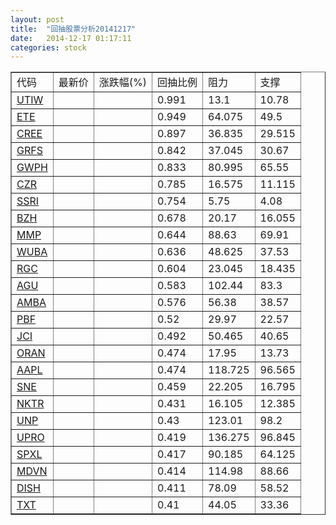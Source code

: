 ```yaml
---
layout: post
title:  "回抽股票分析20141217"
date:   2014-12-17 01:17:11
categories: stock
---
```

<script type="text/javascript">
var stockList = []
stockList.push('gb_utiw');
stockList.push('gb_ete');
stockList.push('gb_cree');
stockList.push('gb_grfs');
stockList.push('gb_gwph');
stockList.push('gb_czr');
stockList.push('gb_ssri');
stockList.push('gb_bzh');
stockList.push('gb_mmp');
stockList.push('gb_wuba');
stockList.push('gb_rgc');
stockList.push('gb_agu');
stockList.push('gb_amba');
stockList.push('gb_pbf');
stockList.push('gb_jci');
stockList.push('gb_oran');
stockList.push('gb_aapl');
stockList.push('gb_sne');
stockList.push('gb_nktr');
stockList.push('gb_unp');
stockList.push('gb_upro');
stockList.push('gb_spxl');
stockList.push('gb_mdvn');
stockList.push('gb_dish');
stockList.push('gb_txt');
</script>
<table border="1">
 <tr>
 <td>代码</td>
 <td>最新价</td>
 <td>涨跌幅(%)</td>
 <td>回抽比例</td>
 <td>阻力</td>
 <td>支撑</td>
</tr>
  <tr id="utiw">
  <td><a href="http://stock.finance.sina.com.cn/usstock/quotes/UTIW.html" target="_blank">UTIW</a></td><td></td><td></td><td>0.991</td><td>13.1</td><td>10.78</td></tr>
  <tr id="ete">
  <td><a href="http://stock.finance.sina.com.cn/usstock/quotes/ETE.html" target="_blank">ETE</a></td><td></td><td></td><td>0.949</td><td>64.075</td><td>49.5</td></tr>
  <tr id="cree">
  <td><a href="http://stock.finance.sina.com.cn/usstock/quotes/CREE.html" target="_blank">CREE</a></td><td></td><td></td><td>0.897</td><td>36.835</td><td>29.515</td></tr>
  <tr id="grfs">
  <td><a href="http://stock.finance.sina.com.cn/usstock/quotes/GRFS.html" target="_blank">GRFS</a></td><td></td><td></td><td>0.842</td><td>37.045</td><td>30.67</td></tr>
  <tr id="gwph">
  <td><a href="http://stock.finance.sina.com.cn/usstock/quotes/GWPH.html" target="_blank">GWPH</a></td><td></td><td></td><td>0.833</td><td>80.995</td><td>65.55</td></tr>
  <tr id="czr">
  <td><a href="http://stock.finance.sina.com.cn/usstock/quotes/CZR.html" target="_blank">CZR</a></td><td></td><td></td><td>0.785</td><td>16.575</td><td>11.115</td></tr>
  <tr id="ssri">
  <td><a href="http://stock.finance.sina.com.cn/usstock/quotes/SSRI.html" target="_blank">SSRI</a></td><td></td><td></td><td>0.754</td><td>5.75</td><td>4.08</td></tr>
  <tr id="bzh">
  <td><a href="http://stock.finance.sina.com.cn/usstock/quotes/BZH.html" target="_blank">BZH</a></td><td></td><td></td><td>0.678</td><td>20.17</td><td>16.055</td></tr>
  <tr id="mmp">
  <td><a href="http://stock.finance.sina.com.cn/usstock/quotes/MMP.html" target="_blank">MMP</a></td><td></td><td></td><td>0.644</td><td>88.63</td><td>69.91</td></tr>
  <tr id="wuba">
  <td><a href="http://stock.finance.sina.com.cn/usstock/quotes/WUBA.html" target="_blank">WUBA</a></td><td></td><td></td><td>0.636</td><td>48.625</td><td>37.53</td></tr>
  <tr id="rgc">
  <td><a href="http://stock.finance.sina.com.cn/usstock/quotes/RGC.html" target="_blank">RGC</a></td><td></td><td></td><td>0.604</td><td>23.045</td><td>18.435</td></tr>
  <tr id="agu">
  <td><a href="http://stock.finance.sina.com.cn/usstock/quotes/AGU.html" target="_blank">AGU</a></td><td></td><td></td><td>0.583</td><td>102.44</td><td>83.3</td></tr>
  <tr id="amba">
  <td><a href="http://stock.finance.sina.com.cn/usstock/quotes/AMBA.html" target="_blank">AMBA</a></td><td></td><td></td><td>0.576</td><td>56.38</td><td>38.57</td></tr>
  <tr id="pbf">
  <td><a href="http://stock.finance.sina.com.cn/usstock/quotes/PBF.html" target="_blank">PBF</a></td><td></td><td></td><td>0.52</td><td>29.97</td><td>22.57</td></tr>
  <tr id="jci">
  <td><a href="http://stock.finance.sina.com.cn/usstock/quotes/JCI.html" target="_blank">JCI</a></td><td></td><td></td><td>0.492</td><td>50.465</td><td>40.65</td></tr>
  <tr id="oran">
  <td><a href="http://stock.finance.sina.com.cn/usstock/quotes/ORAN.html" target="_blank">ORAN</a></td><td></td><td></td><td>0.474</td><td>17.95</td><td>13.73</td></tr>
  <tr id="aapl">
  <td><a href="http://stock.finance.sina.com.cn/usstock/quotes/AAPL.html" target="_blank">AAPL</a></td><td></td><td></td><td>0.474</td><td>118.725</td><td>96.565</td></tr>
  <tr id="sne">
  <td><a href="http://stock.finance.sina.com.cn/usstock/quotes/SNE.html" target="_blank">SNE</a></td><td></td><td></td><td>0.459</td><td>22.205</td><td>16.795</td></tr>
  <tr id="nktr">
  <td><a href="http://stock.finance.sina.com.cn/usstock/quotes/NKTR.html" target="_blank">NKTR</a></td><td></td><td></td><td>0.431</td><td>16.105</td><td>12.385</td></tr>
  <tr id="unp">
  <td><a href="http://stock.finance.sina.com.cn/usstock/quotes/UNP.html" target="_blank">UNP</a></td><td></td><td></td><td>0.43</td><td>123.01</td><td>98.2</td></tr>
  <tr id="upro">
  <td><a href="http://stock.finance.sina.com.cn/usstock/quotes/UPRO.html" target="_blank">UPRO</a></td><td></td><td></td><td>0.419</td><td>136.275</td><td>96.845</td></tr>
  <tr id="spxl">
  <td><a href="http://stock.finance.sina.com.cn/usstock/quotes/SPXL.html" target="_blank">SPXL</a></td><td></td><td></td><td>0.417</td><td>90.185</td><td>64.125</td></tr>
  <tr id="mdvn">
  <td><a href="http://stock.finance.sina.com.cn/usstock/quotes/MDVN.html" target="_blank">MDVN</a></td><td></td><td></td><td>0.414</td><td>114.98</td><td>88.66</td></tr>
  <tr id="dish">
  <td><a href="http://stock.finance.sina.com.cn/usstock/quotes/DISH.html" target="_blank">DISH</a></td><td></td><td></td><td>0.411</td><td>78.09</td><td>58.52</td></tr>
  <tr id="txt">
  <td><a href="http://stock.finance.sina.com.cn/usstock/quotes/TXT.html" target="_blank">TXT</a></td><td></td><td></td><td>0.41</td><td>44.05</td><td>33.36</td></tr>
</table>
